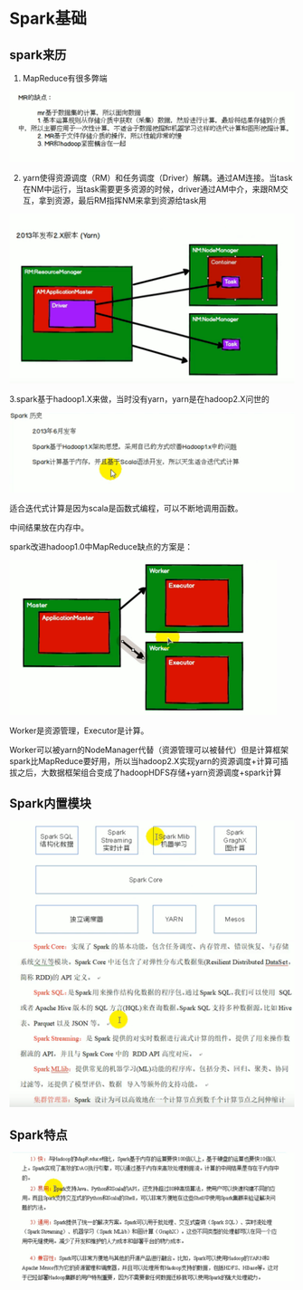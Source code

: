 

# Spark基础

## spark来历



1. MapReduce有很多弊端

<img src="pictures/Spark/image-20200501160954365.png" alt="image-20200501160954365" style="zoom:50%;" />

2. yarn使得资源调度（RM）和任务调度（Driver）解耦。通过AM连接。当task在NM中运行，当task需要更多资源的时候，driver通过AM中介，来跟RM交互，拿到资源，最后RM指挥NM来拿到资源给task用



<img src="pictures/Spark/image-20200501161217154.png" alt="image-20200501161217154" style="zoom:50%;" />



3.spark基于hadoop1.X来做，当时没有yarn，yarn是在hadoop2.X问世的

<img src="pictures/Spark/image-20200501161607095.png" alt="image-20200501161607095" style="zoom:50%;" />

适合迭代式计算是因为scala是函数式编程，可以不断地调用函数。

中间结果放在内存中。

spark改进hadoop1.0中MapReduce缺点的方案是：

<img src="pictures/Spark/image-20200501162224196.png" alt="image-20200501162224196" style="zoom:50%;" />

Worker是资源管理，Executor是计算。

Worker可以被yarn的NodeManager代替（资源管理可以被替代）但是计算框架spark比MapReduce要好用，所以当hadoop2.X实现yarn的资源调度+计算可插拔之后，大数据框架组合变成了hadoopHDFS存储+yarn资源调度+spark计算



## Spark内置模块

<img src="pictures/Spark/image-20200501163222694.png" alt="image-20200501163222694" style="zoom:50%;" />

<img src="pictures/Spark/image-20200501163245570.png" alt="image-20200501163245570" style="zoom:50%;" />



## Spark特点

<img src="pictures/Spark/image-20200501163444432.png" alt="image-20200501163444432" style="zoom:50%;" />



